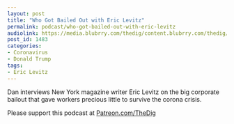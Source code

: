 ```yaml
---
layout: post
title: "Who Got Bailed Out with Eric Levitz"
permalink: podcast/who-got-bailed-out-with-eric-levitz
audiolink: https://media.blubrry.com/thedig/content.blubrry.com/thedig/The_Dig-EP_249-Levitz.mp3
post_id: 1483
categories: 
- Coronavirus
- Donald Trump
tags: 
- Eric Levitz
---
```


Dan interviews New York magazine writer Eric Levitz on the big corporate bailout that gave workers precious little to survive the corona crisis.

Please support this podcast at 
[Patreon.com/TheDig](http://Patreon.com/TheDig)